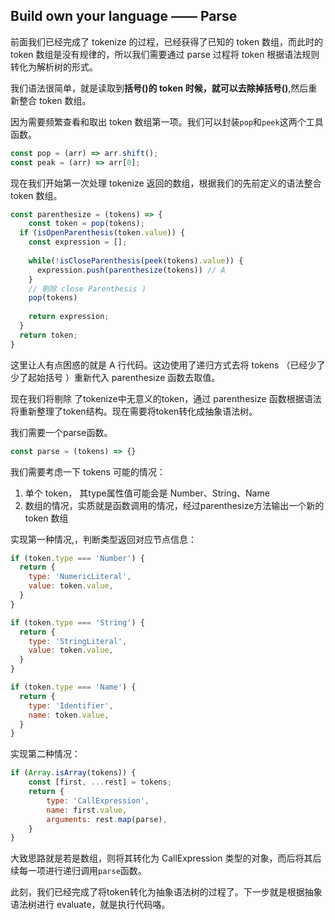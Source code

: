 ## Build own your language —— Parse

前面我们已经完成了 tokenize 的过程，已经获得了已知的 token 数组，而此时的 token 数组是没有规律的，所以我们需要通过 parse 过程将 token 根据语法规则转化为解析树的形式。

我们语法很简单，就是读取到**括号()**的 token 时候，就可以去除掉**括号()**,然后重新整合 token 数组。

因为需要频繁查看和取出 token 数组第一项。我们可以封装`pop`和`peek`这两个工具函数。

```javascript
const pop = (arr) => arr.shift();
const peak = (arr) => arr[0];
```

现在我们开始第一次处理 tokenize 返回的数组，根据我们的先前定义的语法整合token 数组。

```javascript
const parenthesize = (tokens) => {
	const token = pop(tokens);
  if (isOpenParenthesis(token.value)) {
    const expression = [];
    
    while(!isCloseParenthesis(peek(tokens).value)) {
      expression.push(parenthesize(tokens)) // A
    }
    // 剔除 close Parenthesis ) 
    pop(tokens)
    
    return expression;
  }
  return token;
}
```

这里让人有点困惑的就是 A 行代码。这边使用了递归方式去将 tokens （已经少了少了起始括号 ）重新代入 parenthesize 函数去取值。

现在我们将剔除 了tokenize中无意义的token，通过 parenthesize 函数根据语法将重新整理了token结构。现在需要将token转化成抽象语法树。

我们需要一个parse函数。

```javascript
const parse = (tokens) => {}
```

我们需要考虑一下 tokens 可能的情况：

1. 单个 token， 其type属性值可能会是 Number、String、Name
2. 数组的情况，实质就是函数调用的情况，经过parenthesize方法输出一个新的 token 数组

实现第一种情况,，判断类型返回对应节点信息：

```javascript
if (token.type === 'Number') {
  return {
    type: 'NumericLiteral',
    value: token.value,
  }
}

if (token.type === 'String') {
  return {
    type: 'StringLiteral',
    value: token.value,
  }
}

if (token.type === 'Name') {
  return {
    type: 'Identifier',
    name: token.value,
  }
}
```

实现第二种情况：

```javascript
if (Array.isArray(tokens)) {
	const [first, ...rest] = tokens;
	return {
		type: 'CallExpression',
		name: first.value,
		arguments: rest.map(parse),
	}
}
```

大致思路就是若是数组，则将其转化为 CallExpression 类型的对象，而后将其后续每一项进行递归调用`parse`函数。

此刻，我们已经完成了将token转化为抽象语法树的过程了。下一步就是根据抽象语法树进行 evaluate，就是执行代码咯。

